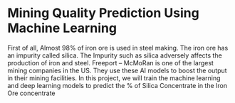 
# Mining Quality Prediction Using Machine Learning

First of all, Almost 98% of iron ore is used in steel making. The iron ore has an impurity called silica. The Impurity such as silica adversely affects the production of iron and steel. Freeport – McMoRan is one of the largest mining companies in the US. They use these AI models to boost the output in their mining facilities. In this project, we will train the machine learning and deep learning models to predict the    % of Silica Concentrate in the Iron Ore concentrate 
